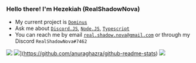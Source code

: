### Hello there! I'm Hezekiah (RealShadowNova)

- My current project is [`Dominus`](https://github.com/RealShadowNova/dominus)
- Ask me about [`Discord.JS`](https://discord.js.org), [`Node.JS`](https://nodejs.org), [`Typescript`](https://typescriptlang.com)
- You can reach me by email [`real.shadow.nova@gmail.com`](mailto://real.shadow.nova@gmail.com) or through my Discord `RealShadowNova#7462`

![](https://github-readme-stats.vercel.app/api?username=RealShadowNova&repo=dominus&count_private=true&show_icons=true&theme=onedark)
![](https://github-readme-stats.vercel.app/api/top-langs/?username=RealShadowNova&layout=compact)](https://github.com/anuraghazra/github-readme-stats)
[![](https://github-readme-stats.vercel.app/api/wakatime?username=RealShadowNova)](https://github.com/anuraghazra/github-readme-stats)
